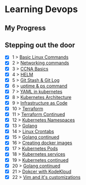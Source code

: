 # Learning Devops 

## My Progress

## Stepping out the door

- [x]  1 > [Basic Linux Commands](Progress/001/Readme.md)
- [x]  2 > [Networking commands](Progress/002/Readme.md)
- [x]  3 > [CCNA Basics](Progress/003/Readme.md)
- [x]  4 > [HELM](Progress/004/Readme.md)
- [x]  5 > [Git Stash & Git Log](Progress/005/Readme.md)
- [x]  6 > [uptime & ps command](Progress/006/Readme.md)
- [x]  7 > [YAML in kubernetes](Progress/007/Readme.md)
- [x]  8 > [Kubernetes Architecture](Progress/008/Readme.md)
- [x]  9 > [Infrastructure as Code](Progress/009/Readme.md)
- [x]  10 > [Terraform](Progress/010/Readme.md)
- [x]  11 > [Terraform Continued](Progress/011/Readme.md)
- [x]  12 > [Kubernetes Namespaces](Progress/012/Readme.md)
- [x]  13 > [Golang](Progress/013/Readme.md)
- [x]  14 > [Linux Crontabs](Progress/014/Readme.md)
- [x]  15 > [Golang continued](Progress/015/Readme.md)
- [x]  16 > [Creating docker images](Progress/016/Readme.md)
- [x]  17 > [Kubernetes Pods](Progress/017/Readme.md)
- [x]  18 > [Kubernetes services](Progress/018/Readme.md)
- [x]  19 > [Kubernetes continued](Progress/019/Readme.md)
- [x]  20 > [Golang continued](Progress/020/Readme.md)
- [x]  21 > [Dokcer with KodeKloud](Progress/021/Readme.md)
- [x]  22 > [Vim and it's customizations](Progress/022/Readme.md)
